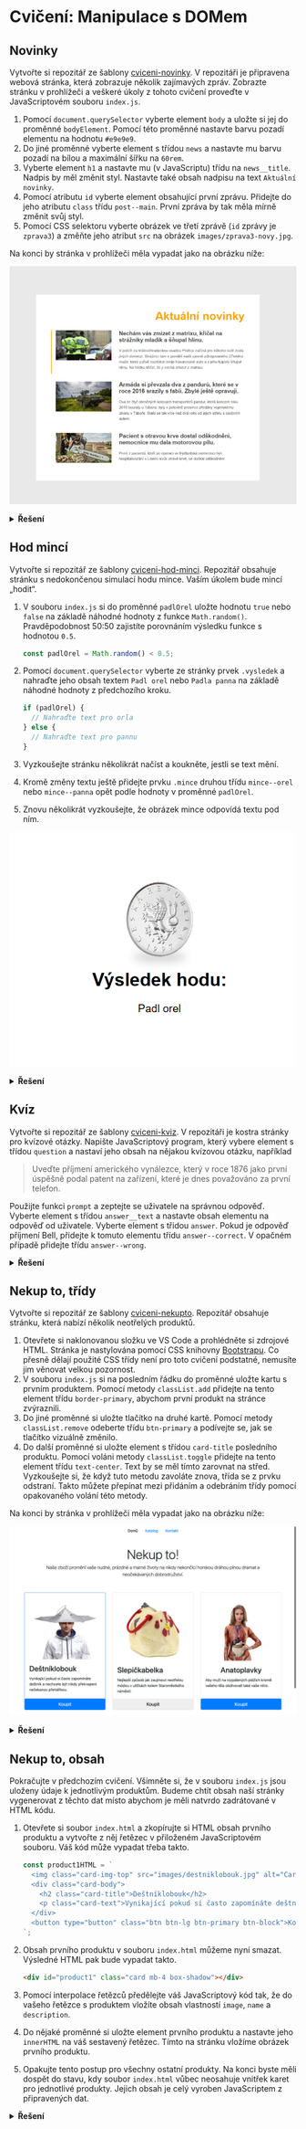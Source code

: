 # Cvičení: Manipulace s DOMem
## Novinky

Vytvořte si repozitář ze šablony [cviceni-novinky](https://github.com/aellopos/ukol-novinky). V repozitáři je připravena webová stránka, která zobrazuje několik zajímavých zpráv. Zobrazte stránku v prohlížeči a veškeré úkoly z tohoto cvičení proveďte v JavaScriptovém souboru `index.js`.

1. Pomocí `document.querySelector` vyberte element `body` a uložte si jej do proměnné `bodyElement`. Pomocí této proměnné nastavte barvu pozadí elementu na hodnotu `#e9e9e9`.
1. Do jiné proměnné vyberte element s třídou `news` a nastavte mu barvu pozadí na bílou a maximální šířku na `60rem`.
1. Vyberte element `h1` a nastavte mu (v JavaScriptu) třídu na `news__title`. Nadpis by měl změnit styl. Nastavte také obsah nadpisu na text `Aktuální novinky`.
1. Pomocí atributu `id` vyberte element obsahující první zprávu. Přidejte do jeho atributu `class` třídu `post--main`. První zpráva by tak měla mírně změnit svůj styl.
1. Pomocí CSS selektoru vyberte obrázek ve třetí zprávě (`id` zprávy je `zprava3`) a změňte jeho atribut `src` na obrázek `images/zprava3-novy.jpg`.

Na konci by stránka v prohlížeči měla vypadat jako na obrázku níže:

![novinky](../images/screen-novinky.png)

<details>
<summary><b>Řešení</b></summary>

```js
// a.
const bodyElement = document.querySelector('body');
bodyElement.style.backgroundColor = '#e9e9e9';

// b.
const newsElm = document.querySelector('.news');
newsElm.style.backgroundColor = 'white';
newsElm.style.maxWidth = '60rem';

// c.
const headingElm = document.querySelector('h1');
headingElm.classList.add('news__title');
headingElm.textContent = 'Aktuální novinky';

// d.
const firstPostElm = document.getElementById('zprava1');
firstPostElm.classList.add('post--main');

// e.
const lastPostImgElm = document.querySelector('#zprava3 img');
lastPostImgElm.src = 'images/zprava3-novy.jpg';
```


</details>

## Hod mincí

Vytvořte si repozitář ze šablony [cviceni-hod-minci](https://github.com/aellopos/cviceni-hod-minci). Repozitář obsahuje stránku s nedokončenou simulací hodu mince. Vaším úkolem bude mincí „hodit“.

1. V souboru `index.js` si do proměnné `padlOrel` uložte hodnotu `true` nebo `false` na základě náhodné hodnoty z funkce `Math.random()`. Pravděpodobnost 50:50 zajistíte porovnáním výsledku funkce s hodnotou `0.5`.

   ```js
   const padlOrel = Math.random() < 0.5;
   ```

1. Pomocí `document.querySelector` vyberte ze stránky prvek `.vysledek` a nahraďte jeho obsah textem `Padl orel` nebo `Padla panna` na základě náhodné hodnoty z předchozího kroku.

   ```js
   if (padlOrel) {
     // Nahraďte text pro orla
   } else {
     // Nahraďte text pro pannu
   }
   ```

1. Vyzkoušejte stránku několikrát načíst a koukněte, jestli se text mění.
1. Kromě změny textu ještě přidejte prvku `.mince` druhou třídu `mince--orel` nebo `mince--panna` opět podle hodnoty v proměnné `padlOrel`.
1. Znovu několikrát vyzkoušejte, že obrázek mince odpovídá textu pod ním.

![hod](../images/hod.gif)


<details>
<summary><b>Řešení</b></summary>

```js
const vysledek = document.querySelector('.vysledek');
const mince = document.querySelector('.mince');

const padlOrel = Math.random() < 0.5;

if (padlOrel) {
  vysledek.textContent = 'Padl orel';
  mince.classList.add('mince--orel');
} else {
  vysledek.textContent = 'Padla panna';
  mince.classList.add('mince--panna');
}
```

</details>

## Kvíz

Vytvořte si repozitář ze šablony [cviceni-kviz](https://github.com/aellopos/cviceni-kviz). V repozitáři je kostra stránky pro kvízové otázky. Napište JavaScriptový program, který vybere element s třídou `question` a nastaví jeho obsah na nějakou kvízovou otázku, například

> Uveďte příjmení amerického vynálezce, který v roce 1876 jako první úspěšně podal patent na zařízení, které je dnes považováno za první telefon.

Použijte funkci `prompt` a zeptejte se uživatele na správnou odpověď. Vyberte element s třídou `answer__text` a nastavte obsah elementu na odpověď od uživatele. Vyberte element s třidou `answer`. Pokud je odpověď příjmení Bell, přidejte k tomuto elementu třídu `answer--correct`. V opačném případě přidejte třídu `answer--wrong`.

<details>
<summary><b>Řešení</b></summary>

```js
const questionElm = document.querySelector('.question');
const question =
  'Uveďte příjmení amerického vynálezce, který v roce 1876 jako první úspěšně podal patent na zařízení, které je dnes považováno za první telefon.';

questionElm.textContent = question;

const userAnswer = prompt(question);

const answerTextElm = document.querySelector('.answer__text');
answerTextElm.textContent = userAnswer;

const answerElm = document.querySelector('.answer');

if (userAnswer === 'Bell') {
  answerElm.classList.add('answer--correct');
} else {
  answerElm.classList.add('answer--wrong');
}
```

</details>

## Nekup to, třídy

Vytvořte si repozitář ze šablony [cviceni-nekupto](https://github.com/aellopos/cviceni-nekupto). Repozitář obsahuje stránku, která nabízí několik neotřelých produktů.

1. Otevřete si naklonovanou složku ve VS Code a prohlédněte si zdrojové HTML. Stránka je nastylována pomocí CSS knihovny [Bootstrapu](https://getbootstrap.com). Co přesně dělají použité CSS třídy není pro toto cvičení podstatné, nemusíte jim věnovat velkou pozornost.
1. V souboru `index.js` si na posledním řádku do proměnné uložte kartu s prvním produktem. Pomocí metody `classList.add` přidejte na tento element třídu `border-primary`, abychom první produkt na stránce zvýraznili.
1. Do jiné proměnné si uložte tlačítko na druhé kartě. Pomocí metody `classList.remove` odeberte třídu `btn-primary` a podívejte se, jak se tlačítko vizuálně změnilo.
1. Do další proměnné si uložte element s třídou `card-title` posledního produktu. Pomocí voláni metody `classList.toggle` přidejte na tento element třídu `text-center`. Text by se měl tímto zarovnat na střed. Vyzkoušejte si, že když tuto metodu zavoláte znova, třída se z prvku odstraní. Takto můžete přepínat mezi přidáním a odebráním třídy pomocí opakovaného volání této metody.

Na konci by stránka v prohlížeči měla vypadat jako na obrázku níže:

![nekup to](../images/screen-nekupto.png)

<details>
<summary><b>Řešení</b></summary>

```js
const firstCard = document.querySelector('#product1');
firstCard.classList.add('border-primary');

const secondCardButton = document.querySelector('#product2 button');
secondCardButton.classList.remove('btn-primary');

const thirdCardTitle = document.querySelector('#product3 .card-title');
thirdCardTitle.classList.toggle('text-center');
```


</details>

## Nekup to, obsah

Pokračujte v předchozím cvičení. Všimněte si, že v souboru `index.js` jsou uloženy údaje k jednotlivým produktům. Budeme chtít obsah naší stránky vygenerovat z těchto dat místo abychom je měli natvrdo zadrátované v HTML kódu.

1. Otevřete si soubor `index.html` a zkopírujte si HTML obsah prvního produktu a vytvořte z něj řetězec v přiloženém JavaScriptovém souboru. Váš kód může vypadat třeba takto.

   ```js
   const product1HTML = `
     <img class="card-img-top" src="images/destniklobouk.jpg" alt="Card image cap">
     <div class="card-body">
       <h2 class="card-title">Deštníklobouk</h2>
       <p class="card-text">Vynikající pokud si často zapomínáte deštník a nechcete být nikdy překvapeni nečekanou přeháňkou.</p>
     </div>
     <button type="button" class="btn btn-lg btn-primary btn-block">Koupit</button>
   `;
   ```

1. Obsah prvního produktu v souboru `index.html` můžeme nyní smazat. Výsledné HTML pak bude vypadat takto.
   ```html
   <div id="product1" class="card mb-4 box-shadow"></div>
   ```
1. Pomocí interpolace řetězců předělejte váš JavaScriptový kód tak, že do vašeho řetězce s produktem vložíte obsah vlastností `image`, `name` a `description`.
1. Do nějaké proměnné si uložte element prvního produktu a nastavte jeho `innerHTML` na váš sestavený řetězec. Tímto na stránku vložíme obrázek prvního produktu.
1. Opakujte tento postup pro všechny ostatní produkty. Na konci byste měli dospět do stavu, kdy soubor `index.html` vůbec neosahuje vnitřek karet pro jednotlivé produkty. Jejich obsah je celý vyroben JavaScriptem z připravených dat.

<details>
<summary><b>Řešení</b></summary>

```js
const product1 = {
  image: 'images/destniklobouk.jpg',
  name: 'Deštníklobouk',
  description:
    'Vynikající pokud si často zapomínáte deštník a nechcete být nikdy překvapeni nečekanou přeháňkou.',
};

const product2 = {
  image: 'images/slepickabelka.jpg',
  name: 'Slepičkabelka',
  description:
    'Nejlepší způsob jak zaujmout neotřelou módou v ulíčkách kolem Staroměstkého náměstí.',
};

const product3 = {
  image: 'images/anatoplavky.jpg',
  name: 'Anatoplavky',
  description:
    'Aby muži na rozpálených plážích kromě vašeho těla obdivovali také vaše nitro.',
};

const product1HTML = `
  <img class="card-img-top" src="${product1.image}" alt="Card image cap">
  <div class="card-body">
    <h2 class="card-title">${product1.name}</h2>
    <p class="card-text">${product1.description}</p>
  </div>
  <button type="button" class="btn btn-lg btn-primary btn-block">Koupit</button>
`;
const product1Elm = document.querySelector('#product1');
product1Elm.innerHTML = product1HTML;

const product2HTML = `
  <img class="card-img-top" src="${product2.image}" alt="Card image cap">
  <div class="card-body">
    <h2 class="card-title">${product2.name}</h2>
    <p class="card-text">${product2.description}</p>
  </div>
  <button type="button" class="btn btn-lg btn-primary btn-block">Koupit</button>
`;
const product2Elm = document.querySelector('#product2');
product2Elm.innerHTML = product2HTML;

const product3HTML = `
  <img class="card-img-top" src="${product3.image}" alt="Card image cap">
  <div class="card-body">
    <h2 class="card-title">${product3.name}</h2>
    <p class="card-text">${product3.description}</p>
  </div>
  <button type="button" class="btn btn-lg btn-primary btn-block">Koupit</button>
`;
const product3Elm = document.querySelector('#product3');
product3Elm.innerHTML = product3HTML;
```

</details>